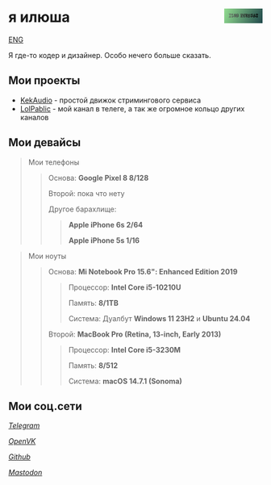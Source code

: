 # <img align="right" src="/kektriscover.png" alt="Ilya Kektris" title="kektris" width="15%">я илюша
[ENG](https://kektris.github.io/)

Я где-то кодер и дизайнер. Особо нечего больше сказать.
## Мои проекты
- [KekAudio](https://github.com/kektris/kekaudio) - простой движок стримингового сервиса
- [LolPablic](https://t.me/lolpablic) - мой канал в телеге, а так же огромное кольцо других каналов
## Мои девайсы

> Мои телефоны
>> Основа: **Google Pixel 8 8/128**
>> 
>> Второй: пока что нету
>>
>> Другое барахлище:
>>> **Apple iPhone 6s 2/64**
>>> 
>>> **Apple iPhone 5s 1/16**

> Мои ноуты
>> Основа: **Mi Notebook Pro 15.6": Enhanced Edition 2019**
>>> Процессор: **Intel Core i5-10210U**
>>>
>>> Память: **8/1TB**
>>> 
>>> Система: Дуалбут **Windows 11 23H2** и **Ubuntu 24.04**
>>>
>>
>> Второй: **MacBook Pro (Retina, 13-inch, Early 2013)**
>>> Процессор: **Intel Core i5-3230M**
>>>
>>> Память: **8/512**
>>>
>>> Система: **macOS 14.7.1 (Sonoma)**

## Мои соц.сети
*[Telegram](https://t.me/kektris)*

*[OpenVK](https://ovk.to/id12516)*

*[Github](https://github.com/kektris)*

*[Mastodon](https://mastodon.social/@itsa_ilya)*
